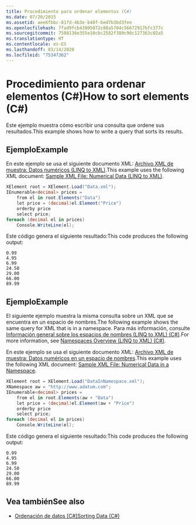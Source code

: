 ```yaml
---
title: Procedimiento para ordenar elementos (C#)
ms.date: 07/20/2015
ms.assetid: aee6fbbc-81fd-4b3e-b40f-6ed7b3bd3fee
ms.openlocfilehash: 7fad9fcb43905072c88a5704c56672917bfc377c
ms.sourcegitcommit: 7588136e355e10cbc2582f389c90c127363c02a5
ms.translationtype: HT
ms.contentlocale: es-ES
ms.lasthandoff: 03/14/2020
ms.locfileid: "75347362"
---
```

# <a name="how-to-sort-elements-c"></a><span data-ttu-id="bbfe8-102">Procedimiento para ordenar elementos (C#)</span><span class="sxs-lookup"><span data-stu-id="bbfe8-102">How to sort elements (C#)</span></span>
<span data-ttu-id="bbfe8-103">Este ejemplo muestra cómo escribir una consulta que ordene sus resultados.</span><span class="sxs-lookup"><span data-stu-id="bbfe8-103">This example shows how to write a query that sorts its results.</span></span>  
  
## <a name="example"></a><span data-ttu-id="bbfe8-104">Ejemplo</span><span class="sxs-lookup"><span data-stu-id="bbfe8-104">Example</span></span>  
 <span data-ttu-id="bbfe8-105">En este ejemplo se usa el siguiente documento XML: [Archivo XML de muestra: Datos numéricos (LINQ to XML)](./sample-xml-file-numerical-data-linq-to-xml.md).</span><span class="sxs-lookup"><span data-stu-id="bbfe8-105">This example uses the following XML document: [Sample XML File: Numerical Data (LINQ to XML)](./sample-xml-file-numerical-data-linq-to-xml.md).</span></span>  
  
```csharp  
XElement root = XElement.Load("Data.xml");  
IEnumerable<decimal> prices =  
    from el in root.Elements("Data")  
    let price = (decimal)el.Element("Price")  
    orderby price  
    select price;  
foreach (decimal el in prices)  
    Console.WriteLine(el);  
```  
  
 <span data-ttu-id="bbfe8-106">Este código genera el siguiente resultado:</span><span class="sxs-lookup"><span data-stu-id="bbfe8-106">This code produces the following output:</span></span>  
  
```output  
0.99  
4.95  
6.99  
24.50  
29.00  
66.00  
89.99  
```  
  
## <a name="example"></a><span data-ttu-id="bbfe8-107">Ejemplo</span><span class="sxs-lookup"><span data-stu-id="bbfe8-107">Example</span></span>  
 <span data-ttu-id="bbfe8-108">El siguiente ejemplo muestra la misma consulta sobre un XML que se encuentra en un espacio de nombres.</span><span class="sxs-lookup"><span data-stu-id="bbfe8-108">The following example shows the same query for XML that is in a namespace.</span></span> <span data-ttu-id="bbfe8-109">Para más información, consulte [Información general sobre los espacios de nombres (LINQ to XML) (C#)](namespaces-overview-linq-to-xml.md).</span><span class="sxs-lookup"><span data-stu-id="bbfe8-109">For more information, see [Namespaces Overview (LINQ to XML) (C#)](namespaces-overview-linq-to-xml.md).</span></span>  
  
 <span data-ttu-id="bbfe8-110">En este ejemplo se usa el siguiente documento XML: [Archivo XML de muestra: Datos numéricos en un espacio de nombres](./sample-xml-file-numerical-data-in-a-namespace.md).</span><span class="sxs-lookup"><span data-stu-id="bbfe8-110">This example uses the following XML document: [Sample XML File: Numerical Data in a Namespace](./sample-xml-file-numerical-data-in-a-namespace.md).</span></span>  
  
```csharp  
XElement root = XElement.Load("DataInNamespace.xml");  
XNamespace aw = "http://www.adatum.com";  
IEnumerable<decimal> prices =  
    from el in root.Elements(aw + "Data")  
    let price = (decimal)el.Element(aw + "Price")  
    orderby price  
    select price;  
foreach (decimal el in prices)  
    Console.WriteLine(el);  
```  
  
 <span data-ttu-id="bbfe8-111">Este código genera el siguiente resultado:</span><span class="sxs-lookup"><span data-stu-id="bbfe8-111">This code produces the following output:</span></span>  
  
```output  
0.99  
4.95  
6.99  
24.50  
29.00  
66.00  
89.99  
```  
  
## <a name="see-also"></a><span data-ttu-id="bbfe8-112">Vea también</span><span class="sxs-lookup"><span data-stu-id="bbfe8-112">See also</span></span>

- <span data-ttu-id="bbfe8-113">[Ordenación de datos [C#]](./sorting-data.md)</span><span class="sxs-lookup"><span data-stu-id="bbfe8-113">[Sorting Data (C#)](./sorting-data.md)</span></span>
